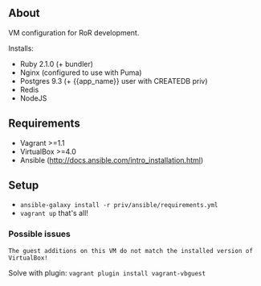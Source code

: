 ## About

VM configuration for RoR development.

Installs:

* Ruby 2.1.0 (+ bundler)
* Nginx (configured to use with Puma)
* Postgres 9.3 (+ {{app_name}} user with CREATEDB priv)
* Redis
* NodeJS


## Requirements

* Vagrant >=1.1
* VirtualBox >=4.0
* Ansible (http://docs.ansible.com/intro_installation.html)

## Setup

* `ansible-galaxy install -r priv/ansible/requirements.yml`
* `vagrant up` that's all!

### Possible issues

```
The guest additions on this VM do not match the installed version of VirtualBox!
```
Solve with plugin: `vagrant plugin install vagrant-vbguest`
